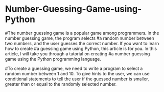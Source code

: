 # Number-Guessing-Game-using-Python
#The number guessing game is a popular game among programmers. In the number guessing game, the program selects
#a random number between two numbers, and the user guesses the correct number. If you want to learn how to create 
#a guessing game using Python, this article is for you. In this article, I will take you through a tutorial on creating 
#a number guessing game using the Python programming language.


#To create a guessing game, we need to write a program to select a random number between 1 and 10. To give hints to the user,
we can use conditional statements to tell the user if the guessed number is smaller, greater than or equal to the randomly selected number.
